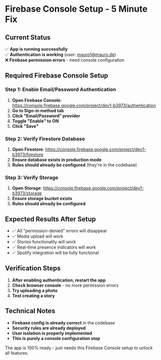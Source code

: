 # Firebase Console Setup - 5 Minute Fix

## Current Status
✅ **App is running successfully**  
✅ **Authentication is working** (user: mauro1@mauro.de)  
❌ **Firebase permission errors** - need console configuration  

## Required Firebase Console Setup

### Step 1: Enable Email/Password Authentication
1. **Open Firebase Console**: https://console.firebase.google.com/project/dev1-b3973/authentication
2. **Go to Sign-in method tab**
3. **Click "Email/Password" provider**
4. **Toggle "Enable" to ON**
5. **Click "Save"**

### Step 2: Verify Firestore Database
1. **Open Firestore**: https://console.firebase.google.com/project/dev1-b3973/firestore
2. **Ensure database exists in production mode**
3. **Rules should already be configured** (they're in the codebase)

### Step 3: Verify Storage
1. **Open Storage**: https://console.firebase.google.com/project/dev1-b3973/storage
2. **Ensure storage bucket exists**
3. **Rules should already be configured**

## Expected Results After Setup
- ✅ All "permission-denied" errors will disappear
- ✅ Media upload will work
- ✅ Stories functionality will work
- ✅ Real-time presence indicators will work
- ✅ Spotify integration will be fully functional

## Verification Steps
1. **After enabling authentication, restart the app**
2. **Check browser console** - no more permission errors
3. **Try uploading a photo**
4. **Test creating a story**

## Technical Notes
- **Firebase config is already correct** in the codebase
- **Security rules are already deployed**
- **User isolation is properly implemented**
- **This is purely a console configuration step**

The app is 100% ready - just needs this Firebase Console setup to unlock all features.